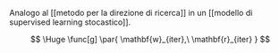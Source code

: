 Analogo al [[metodo per la direzione di ricerca]] in un [[modello di supervised learning stocastico]].

$$
\Huge
\func[g] \par{ \mathbf{w}_{iter},\ \mathbf{r}_{iter} }
$$
